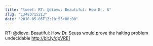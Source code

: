 ```yaml
---
title: "tweet: RT: @diovo: Beautiful: How Dr. S"
slug: "13483715213"
date: "2010-05-06T12:10:55+00:00"
---
```

RT: @diovo: Beautiful: How Dr. Seuss would prove the halting problem undecidable http://bit.ly/dpVRE1